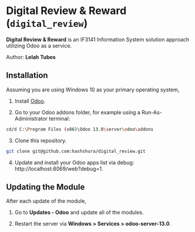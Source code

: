 # Digital Review & Reward (`digital_review`)

**Digital Review & Reward** is an IF3141 Information System solution approach utilizing Odoo as a service.

Author: **Lelah Tubes**

## Installation

Assuming you are using Windows 10 as your primary operating system,

1. Install [Odoo](https://www.odoo.com/id_ID/page/download).

2. Go to your Odoo addons folder, for example using a Run-As-Administrator terminal:

```bash
cd/d C:\Program Files (x86)\Odoo 13.0\server\odoo\addons
```

3. Clone this repository.

```bash
git clone git@github.com:hashshura/digital_review.git
```

4. Update and install your Odoo apps list via debug: http://localhost:8069/web?debug=1.

## Updating the Module

After each update of the module,

1. Go to **Updates - Odoo** and update all of the modules.

2. Restart the server via **Windows > Services > odoo-server-13.0**.

